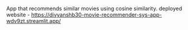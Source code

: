 App that recommends similar movies using cosine similarity.
deployed website - https://divyanshb30-movie-recommender-sys-app-wdv9zt.streamlit.app/

